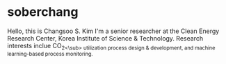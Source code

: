 # soberchang

Hello, this is Changsoo S. Kim
I'm a senior researcher at the Clean Energy Research Center, Korea Institute of Science & Technology.
Research interests inclue CO<sub>2<\sub> utilization process design & development, and machine learning-based process monitoring.
